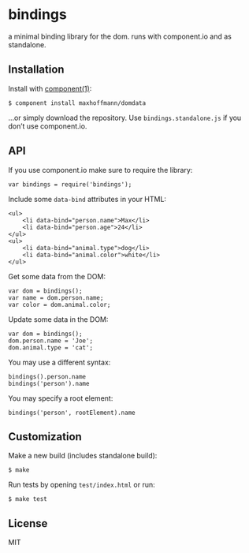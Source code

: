 
# bindings
a minimal binding library for the dom. runs with component.io and as standalone.

## Installation

Install with [component(1)](http://component.io):

	$ component install maxhoffmann/domdata

…or simply download the repository. Use `bindings.standalone.js` if you don’t use component.io.

## API

If you use component.io make sure to require the library:

	var bindings = require('bindings');

Include some `data-bind` attributes in your HTML:

	<ul>
		<li data-bind="person.name">Max</li>
		<li data-bind="person.age">24</li>
	</ul>
	<ul>
		<li data-bind="animal.type">dog</li>
		<li data-bind="animal.color">white</li>
	</ul>

Get some data from the DOM:

	var dom = bindings();
	var name = dom.person.name;
	var color = dom.animal.color;

Update some data in the DOM:

	var dom = bindings();
	dom.person.name = 'Joe';
	dom.animal.type = 'cat';

You may use a different syntax:

	bindings().person.name
	bindings('person').name

You may specify a root element:

	bindings('person', rootElement).name

## Customization

Make a new build (includes standalone build):

	$ make

Run tests by opening `test/index.html` or run:

	$ make test

## License

MIT
